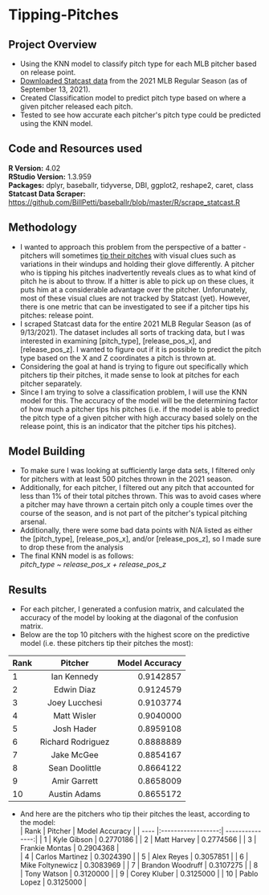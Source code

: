 # Tipping-Pitches

## Project Overview
* Using the KNN model to classify pitch type for each MLB pitcher based on release point.
* [Downloaded Statcast data](https://github.com/alex-susi/Tipping-Pitches/blob/master/Statcast%20Scraper.R) from the 2021 MLB Regular Season (as of September 13, 2021).
* Created Classification model to predict pitch type based on where a given pitcher released each pitch.
* Tested to see how accurate each pitcher's pitch type could be predicted using the KNN model.  


## Code and Resources used
**R Version:** 4.02  
**RStudio Version:** 1.3.959  
**Packages:** dplyr, baseballr, tidyverse, DBI, ggplot2, reshape2, caret, class   
**Statcast Data Scraper:** https://github.com/BillPetti/baseballr/blob/master/R/scrape_statcast.R     



## Methodology
* I wanted to approach this problem from the perspective of a batter - pitchers will sometimes [tip their pitches](https://inningace.com/faqs/baseball/what-is-pitch-tipping/) with visual clues such as variations in their windups and holding their glove differently. A pitcher who is tipping his pitches inadvertently reveals clues as to what kind of pitch he is about to throw. If a hitter is able to pick up on these clues, it puts him at a considerable advantage over the pitcher. Unforunately, most of these visual clues are not tracked by Statcast (yet). However, there is one metric that can be investigated to see if a pitcher tips his pitches: release point. 
* I scraped Statcast data for the entire 2021 MLB Regular Season (as of 9/13/2021). The dataset includes all sorts of tracking data, but I was interested in examining [pitch_type], [release_pos_x], and [release_pos_z]. I wanted to figure out if it is possible to predict the pitch type based on the X and Z coordinates a pitch is thrown at. 
* Considering the goal at hand is trying to figure out specifically which pitchers tip their pitches, it made sense to look at pitches for each pitcher separately.  
* Since I am trying to solve a classification problem, I will use the KNN model for this. The accuracy of the model will be the determining factor of how much a pitcher tips his pitches (i.e. if the model is able to predict the pitch type of a given pitcher with high accuracy based solely on the release point, this is an indicator that the pitcher tips his pitches).  


## Model Building
* To make sure I was looking at sufficiently large data sets, I filtered only for pitchers with at least 500 pitches thrown in the 2021 season.  
* Additionally, for each pitcher, I filtered out any pitch that accounted for less than 1% of their total pitches thrown. This was to avoid cases where a pitcher may have thrown a certain pitch only a couple times over the course of the season, and is not part of the pitcher's typical pitching arsenal.
* Additionally, there were some bad data points with N/A listed as either the [pitch_type], [release_pos_x], and/or [release_pos_z], so I made sure to drop these from the analysis
* The final KNN model is as follows:  
*pitch_type ~ release_pos_x + release_pos_z*  


## Results
* For each pitcher, I generated a confusion matrix, and calculated the accuracy of the model by looking at the diagonal of the confusion matrix. 
* Below are the top 10 pitchers with the highest score on the predictive model (i.e. these pitchers tip their pitches the most):   

| Rank | Pitcher            | Model Accuracy  | 
| ---- |:------------------:| ---------------:|
| 1    | Ian Kennedy        | 0.9142857       | 
| 2    | Edwin Diaz         | 0.9124579       | 
| 3    | Joey Lucchesi      | 0.9103774       |  
| 4    | Matt Wisler        | 0.9040000       | 
| 5    | Josh Hader         | 0.8959108       |
| 6    | Richard Rodriguez  | 0.8888889       |
| 7    | Jake McGee         | 0.8854167       |
| 8    | Sean Doolittle     | 0.8664122       |
| 9    | Amir Garrett       | 0.8658009       |
| 10   | Austin Adams       | 0.8655172       |


* And here are the pitchers who tip their pitches the least, according to the model:   
| Rank | Pitcher            | Model Accuracy  | 
| ---- |:------------------:| ---------------:|
| 1    | Kyle Gibson        | 0.2770186       | 
| 2    | Matt Harvey        | 0.2774566       | 
| 3    | Frankie Montas     | 0.2904368       |  
| 4    | Carlos Martinez    | 0.3024390       | 
| 5    | Alex Reyes         | 0.3057851       |
| 6    | Mike Foltynewicz   | 0.3083969       |
| 7    | Brandon Woodruff   | 0.3107275       |
| 8    | Tony Watson        | 0.3120000       |
| 9    | Corey Kluber       | 0.3125000       |
| 10   | Pablo Lopez        | 0.3125000       |



